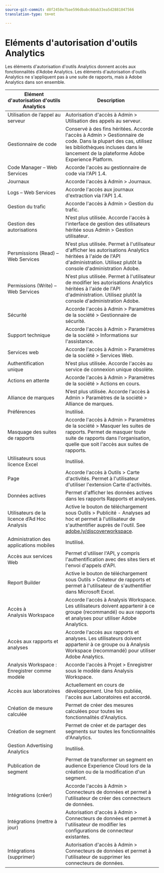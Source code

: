```yaml
---
source-git-commit: d8f2458e7bae596dbabc8dab33ea5d2881047566
translation-type: tm+mt

---
```

# Eléments d'autorisation d'outils Analytics

Les éléments d'autorisation d'outils Analytics donnent accès aux fonctionnalités d'Adobe Analytics. Les éléments d'autorisation d'outils Analytics ne s'appliquent pas à une suite de rapports, mais à Adobe Analytics dans son ensemble.

| Elément d'autorisation d'outils Analytics | Description |
|----|----|
| Utilisation de l’appel au serveur | Autorisation d'accès à Admin &gt; Utilisation des appels au serveur. |
| Gestionnaire de code | Conservé à des fins héritées. Accorde l'accès à Admin &gt; Gestionnaire de code. Dans la plupart des cas, utilisez les bibliothèques incluses dans le lancement de la plateforme Adobe Experience Platform. |
| Code Manager – Web Services | Accorde l'accès au gestionnaire de code via l'API 1.4. |
| Journaux | Accorde l'accès à Admin &gt; Journaux. |
| Logs – Web Services | Accorde l'accès aux journaux d'extraction via l'API 1.4. |
| Gestion du trafic | Accorde l'accès à Admin &gt; Gestion du trafic. |
| Gestion des autorisations | N’est plus utilisée. Accorde l'accès à l'interface de gestion des utilisateurs héritée sous Admin &gt; Gestion utilisateur. |
| Persmissions (Read) – Web Services | N’est plus utilisée. Permet à l'utilisateur d'afficher les autorisations Analytics héritées à l'aide de l'API d'administration. Utilisez plutôt la console d'administration Adobe. |
| Permissions (Write) – Web Services | N’est plus utilisée. Permet à l'utilisateur de modifier les autorisations Analytics héritées à l'aide de l'API d'administration. Utilisez plutôt la console d'administration Adobe. |
| Sécurité | Accorde l'accès à Admin &gt; Paramètres de la société &gt; Gestionnaire de sécurité. |
| Support technique | Accorde l'accès à Admin &gt; Paramètres de la société &gt; Informations sur l'assistance. |
| Services web | Accorde l'accès à Admin &gt; Paramètres de la société &gt; Services Web. |
| Authentification unique | N’est plus utilisée. Accorde l'accès au service de connexion unique obsolète. |
| Actions en attente | Accorde l'accès à Admin &gt; Paramètres de la société &gt; Actions en cours. |
| Alliance de marques | N’est plus utilisée. Accorde l'accès à Admin &gt; Paramètres de la société &gt; Alliance de marques. |
| Préférences | Inutilisé. |
| Masquage des suites de rapports | Accorde l'accès à Admin &gt; Paramètres de la société &gt; Masquer les suites de rapports. Permet de masquer toute suite de rapports dans l'organisation, quelle que soit l'accès aux suites de rapports. |
| Utilisateurs sous licence Excel | Inutilisé. |
| Page | Accorde l'accès à Outils &gt; Carte d'activités. Permet à l'utilisateur d'utiliser l'extension Carte d'activités. |
| Données actives | Permet d'afficher les données actives dans les rapports Rapports et analyses. |
| Utilisateurs de la licence d’Ad Hoc Analysis | Active le bouton de téléchargement sous Outils &gt; Publicité - Analyses ad hoc et permet à l'utilisateur de s'authentifier auprès de l'outil. See [adobe.ly/discoverworkspace](https://adobe.ly/discoverworkspace). |
| Administration des applications mobiles | Inutilisé. |
| Accès aux services Web | Permet d'utiliser l'API, y compris l'authentification avec des sites tiers et l'envoi d'appels d'API. |
| Report Builder | Active le bouton de téléchargement sous Outils &gt; Créateur de rapports et permet à l'utilisateur de s'authentifier dans Microsoft Excel. |
| Accès à Analysis Workspace | Accorde l'accès à Analysis Workspace. Les utilisateurs doivent appartenir à ce groupe (recommandé) ou aux rapports et analyses pour utiliser Adobe Analytics. |
| Accès aux rapports et analyses | Accorde l'accès aux rapports et analyses. Les utilisateurs doivent appartenir à ce groupe ou à Analysis Workspace (recommandé) pour utiliser Adobe Analytics. |
| Analysis Workspace : Enregistrer comme modèle | Accorde l'accès à Projet &gt; Enregistrer sous le modèle dans Analysis Workspace. |
| Accès aux laboratoires | Actuellement en cours de développement. Une fois publiée, l'accès aux Laboratoires est accordé. |
| Création de mesure calculée | Permet de créer des mesures calculées pour toutes les fonctionnalités d'Analytics. |
| Création de segment | Permet de créer et de partager des segments sur toutes les fonctionnalités d'Analytics. |
| Gestion Advertising Analytics | Inutilisé. |
| Publication de segment | Permet de transformer un segment en audience Experience Cloud lors de la création ou de la modification d'un segment. |
| Intégrations (créer) | Accorde l'accès à Admin &gt; Connecteurs de données et permet à l'utilisateur de créer des connecteurs de données. |
| Intégrations (mettre à jour) | Autorisation d'accès à Admin &gt; Connecteurs de données et permet à l'utilisateur de modifier les configurations de connecteur existantes. |
| Intégrations (supprimer) | Autorisation d'accès à Admin &gt; Connecteurs de données et permet à l'utilisateur de supprimer les connecteurs de données. |
